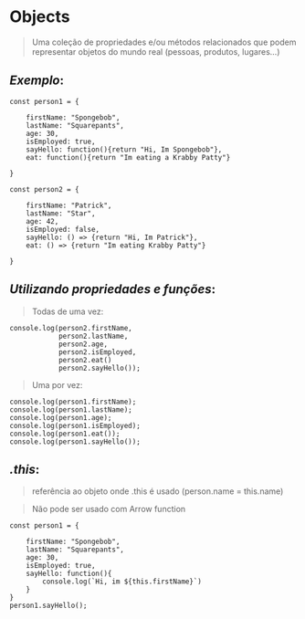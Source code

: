 # Objects
> Uma coleção de propriedades e/ou métodos relacionados que podem representar objetos do mundo real (pessoas, produtos, lugares...)

## ***Exemplo***:

```
const person1 = {

    firstName: "Spongebob",
    lastName: "Squarepants",
    age: 30,
    isEmployed: true,
    sayHello: function(){return "Hi, Im Spongebob"},
    eat: function(){return "Im eating a Krabby Patty"}

}

const person2 = {

    firstName: "Patrick",
    lastName: "Star",
    age: 42,
    isEmployed: false,
    sayHello: () => {return "Hi, Im Patrick"},
    eat: () => {return "Im eating Krabby Patty"} 

}

```

## ***Utilizando propriedades e funções***:

>Todas de uma vez:

```
console.log(person2.firstName, 
            person2.lastName,
            person2.age,
            person2.isEmployed,
            person2.eat()
            person2.sayHello());
```

> Uma por vez:

```
console.log(person1.firstName);
console.log(person1.lastName);
console.log(person1.age);
console.log(person1.isEmployed);
console.log(person1.eat());
console.log(person1.sayHello());

```

## ***.this***:
> referência ao objeto onde .this é usado (person.name = this.name)

> Não pode ser usado com Arrow function

```
const person1 = {

    firstName: "Spongebob",
    lastName: "Squarepants",
    age: 30,
    isEmployed: true,
    sayHello: function(){
        console.log(`Hi, im ${this.firstName}`)
    }
}
person1.sayHello();
```

